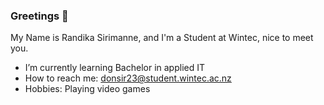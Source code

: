 ### Greetings 👋

My Name is Randika Sirimanne, and I'm a Student at Wintec, nice to meet you.

-  I’m currently learning Bachelor in applied IT
-  How to reach me: donsir23@student.wintec.ac.nz
-  Hobbies: Playing video games

